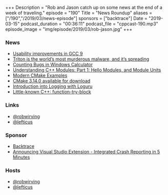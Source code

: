 +++
Description = "Rob and Jason catch up on some news at the end of a week of traveling."
episode = "190"
Title = "News Roundup"
aliases = ["/190","/2019/03/news-episode"]
sponsors = ["backtrace"]
Date = "2019-03-15"
podcast_duration = "00:36:11"
podcast_file = "cppcast-190.mp3"
episode_image = "img/episode/2019/03/rob-jason.jpg"
+++

### News ###

 - [Usability improvements in GCC 9](https://developers.redhat.com/blog/2019/03/08/usability-improvements-in-gcc-9/)
 - [Triton is the world’s most murderous malware, and it’s spreading](https://www.technologyreview.com/s/613054/cybersecurity-critical-infrastructure-triton-malware/)
 - [Counting Bugs in Windows Calculator](https://habr.com/en/company/pvs-studio/blog/443400/)
 - [Understanding C++ Modules: Part 1: Hello Modules, and Module Units](https://vector-of-bool.github.io/2019/03/10/modules-1.html)
 - [Modern CMake Examples](https://www.reddit.com/r/cpp/comments/azife1/modern_cmake_examples/)
 - [CMake 3.14.0 available for download](https://blog.kitware.com/cmake-3-14-0-available-for-download/)
 - [Introduction into Logging with Loguru](https://thoughts-on-cpp.com/2019/03/12/introduction-into-logging-with-loguru/)
 - [Little-known C++: function-try-block](https://mariusbancila.ro/blog/2019/03/13/little-known-cpp-function-try-block/)
 
### Links ###

 - [@robwirving](https://twitter.com/robwirving)
 - [@lefticus](https://twitter.com/lefticus)

### Sponsor ###

- [Backtrace](https://backtrace.io/?utm_source=CppCast&utm_medium=CppCast)
- [Announcing Visual Studio Extension - Integrated Crash Reporting in 5 Minutes](https://backtrace.io/blog/features/visual-studio/)

### Hosts ###

- [@robwirving](https://twitter.com/robwirving)
- [@lefticus](https://twitter.com/lefticus)
